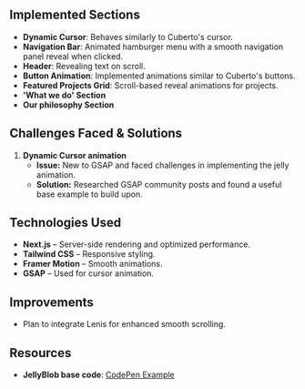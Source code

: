 ## Implemented Sections  

- **Dynamic Cursor**: Behaves similarly to Cuberto's cursor.
- **Navigation Bar**: Animated hamburger menu with a smooth navigation panel reveal when clicked.
- **Header**: Revealing text on scroll.
- **Button Animation**: Implemented animations similar to Cuberto's buttons.
- **Featured Projects Grid**: Scroll-based reveal animations for projects.
- **'What we do' Section**
- **Our philosophy Section**

## Challenges Faced & Solutions  
1. **Dynamic Cursor animation** 
   - **Issue:** New to GSAP and faced challenges in implementing the jelly animation. 
   - **Solution:** Researched GSAP community posts and found a useful base example to build upon.

## Technologies Used  
- **Next.js** – Server-side rendering and optimized performance.  
- **Tailwind CSS** – Responsive styling.  
- **Framer Motion** – Smooth animations.  
- **GSAP** – Used for cursor animation.

## Improvements  
- Plan to integrate Lenis for enhanced smooth scrolling.  

## Resources  
- **JellyBlob base code**: [CodePen Example](https://codepen.io/blitzve0/pen/vYJGPaa)  



